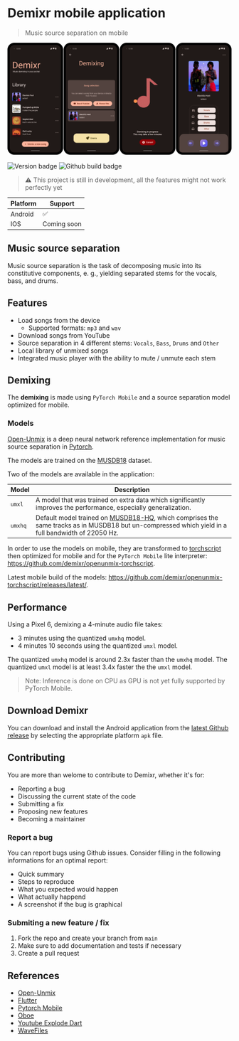 # Demixr mobile application

> Music source separation on mobile

<p align="center">
	<img src="doc/screens.png" />
</p>

![Version badge](https://img.shields.io/github/v/release/demixr/demixr-app?color=orange&label=version&style=for-the-badge)
![Github build badge](https://img.shields.io/github/workflow/status/demixr/demixr-app/Build%20and%20release%20app?style=for-the-badge)



> :warning: This project is still in development, all the features might not work perfectly yet


| Platform | Support            |
| -------- | ------------------ |
| Android  | :white_check_mark: |
| IOS      | Coming soon        |



## Music source separation

Music source separation is the task of decomposing music into its constitutive components, e. g., yielding separated stems for the vocals, bass, and drums.



## Features

* Load songs from the device
  * Supported formats: `mp3` and `wav`
* Download songs from YouTube
* Source separation in 4 different stems: `Vocals`, `Bass`, `Drums` and `Other`
* Local library of unmixed songs
* Integrated music player with the ability to mute / unmute each stem



## Demixing

The **demixing** is made using `PyTorch Mobile` and a source separation model optimized for mobile.



### Models

[Open-Unmix](https://github.com/sigsep/open-unmix-pytorch) is a deep neural network reference implementation for music source separation in [Pytorch](https://pytorch.org/).

The models are trained on the [MUSDB18](https://sigsep.github.io/datasets/musdb.html) dataset.



Two of the models are available in the application:

| Model   | Description                                                  |
| ------- | ------------------------------------------------------------ |
| `umxl`  | A model that was trained on extra data which significantly improves the performance, especially generalization. |
| `umxhq` | Default model trained on [MUSDB18-HQ](https://sigsep.github.io/datasets/musdb.html#uncompressed-wav), which comprises the same tracks as in MUSDB18 but un-compressed which yield in a full bandwidth of 22050 Hz. |


In order to use the models on mobile, they are transformed to [torchscript](https://pytorch.org/docs/stable/jit.html) then optimized for mobile and for the `PyTorch Mobile` lite interpreter: https://github.com/demixr/openunmix-torchscript.



Latest mobile build of the models: https://github.com/demixr/openunmix-torchscript/releases/latest/.

## Performance

Using a Pixel 6, demixing a 4-minute audio file takes:
* 3 minutes using the quantized `umxhq` model.
* 4 minutes 10 seconds using the quantized `umxl` model.

The quantized `umxhq` model is around 2.3x faster than the `umxhq` model.
The quantized `umxl` model is at least 3.4x faster the the `umxl` model.

> Note: Inference is done on CPU as GPU is not yet fully supported by PyTorch Mobile.

## Download Demixr

You can download and install the Android application from the [latest Github release](https://github.com/demixr/demixr-app/releases/latest/) by selecting the appropriate platform `apk` file.



## Contributing

You are more than welome to contribute to Demixr, whether it's for:

* Reporting a bug
* Discussing the current state of the code
* Submitting a fix
* Proposing new features
* Becoming a maintainer

### Report a bug

You can report bugs using Github issues. Consider filling in the following informations for an optimal report:

* Quick summary
* Steps to reproduce
* What you expected would happen
* What actually happend
* A screenshot if the bug is graphical

### Submiting a new feature / fix

1. Fork the repo and create your branch from `main`
2. Make sure to add documentation and tests if necessary
3. Create a pull request



## References

* [Open-Unmix](https://sigsep.github.io/open-unmix/)
* [Flutter](https://docs.flutter.dev/)
* [Pytorch Mobile](https://pytorch.org/mobile/home/)
* [Oboe](https://github.com/google/oboe)
* [Youtube Explode Dart](https://github.com/Hexer10/youtube_explode_dart)
* [WaveFiles](http://www.labbookpages.co.uk/audio/javaWavFiles.html)
